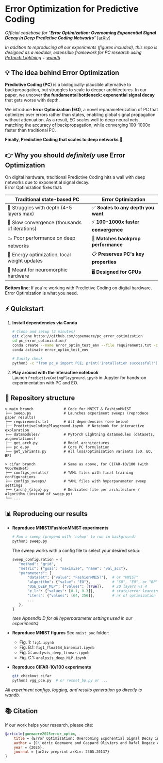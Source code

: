 
# Error Optimization for Predictive Coding
_Official codebase for "**Error Optimization: Overcoming Exponential Signal Decay in Deep Predictive Coding Networks**"_ [[arXiv]](https://arxiv.org/abs/2505.20137)

_In addition to reproducing all our experiments (figures included), this repo is designed as a modular, extensible framework for PC research using [PyTorch Lightning](https://github.com/Lightning-AI/pytorch-lightning) + [wandb](https://github.com/wandb/wandb)._

## 💡 The idea behind Error Optimization
**Predictive Coding (PC)** is a biologically-plausible alternative to backpropagation, but struggles to scale to deeper architectures. In our paper, we uncover **the fundamental bottleneck: exponential signal decay** that gets worse with depth.

We introduce **Error Optimization (EO)**, a novel reparameterization of PC that optimizes over errors rather than states, enabling global signal propagation without attenuation. As a result, EO scales well to deep neural nets, matching the accuracy of backpropagation, while converging 100-1000x faster than traditional PC.

**Finally, Predictive Coding that scales to deep networks** 🚀

## 👉 Why you should _definitely_ use Error Optimization

On digital hardware, traditional Predictive Coding hits a wall with deep networks due to exponential signal decay.  
Error Optimization fixes that:

| Traditional state-based PC | Error Optimization |
|---|---|
| 🚫 Struggles with depth (4-5 layers max) | ✅ **Scales to any depth you want** |
| 🐌 Slow convergence (thousands of iterations) | ⚡ **100-1000x faster convergence** |
| 📉 Poor performance on deep networks | 🎯 **Matches backprop performance** |
| 📃 Energy optimization, local weight updates | 📋 **Preserves PC's key properties** |
| 🧠 Meant for neuromorphic hardware | 🖥️ **Designed for GPUs** |

**Bottom line**: If you're working with Predictive Coding on digital hardware, Error Optimization is what you need.

## ⚡ Quickstart

1.  **Install dependencies via Conda**
	```bash
	# Clone and setup (2 minutes)
	git clone https://github.com/cgoemaere/pc_error_optimization
	cd pc_error_optimization/
	conda create --name error_optim_test_env --file requirements.txt -c conda-forge -c pytorch
	conda activate error_optim_test_env

	# Sanity check
	python3 -c "from pc_e import PCE; print('Installation successful!')"
	```

2.  **Play around with the interactive notebook**  
Launch `PredictiveCodingPlayground.ipynb`  in Jupyter for hands-on experimentation with PC and EO.

## 📂 Repository structure

```code
> main branch              # Code for MNIST & FashionMNIST
├── sweep.py               # Launches experiment sweeps (reproduce paper results)
├── requirements.txt       # All dependencies (see below)
├── PredictiveCodingPlayground.ipynb  # Notebook for interactive exploration
├── datamodules/           # PyTorch Lightning datamodules (datasets, augmentations)
├── get_arch.py            # Model architectures
├── pc_e.py                # Core PC formulation
└── get_variants.py        # All loss/optimization variants (SO, EO, BP)

> cifar branch             # Same as above, for CIFAR-10/100 (with VGG/ResNet)
├── configs_results/       # YAML files with final training configurations
├── configs_sweeps/        # YAML files with hyperparameter sweep settings
├── {arch}_{algo}.py       # Dedicated file per architecture / algorithm (instead of sweep.py)
└── ...
```

## 📊 Reproducing our results

- **Reproduce MNIST/FashionMNIST experiments**
	```bash
	# Run a sweep (prepend with 'nohup' to run in background)
	python3 sweep.py
	```

	The sweep works with a config file to select your desired setup:
	```python
	sweep_configuration = {
       "method": "grid",
       "metric": {"goal": "maximize", "name": "val_acc"},
       "parameters": {
           "dataset": {"value": "FashionMNIST"},  # or "MNIST"
           "algorithm": {"value": "EO"},          # "SO", "EO", or "BP"
           "USE_DEEP_MLP": {"values": [True]},    # 20 layers vs 4
           "e_lr": {"values": [0.1, 0.3]},        # state/error learning rate
           "iters": {"values": [64, 256]},        # nr of optimization steps
           ...
       },
	}
	```
	_(see Appendix D for all hyperparameter settings used in our experiments)_

- 	 **Reproduce MNIST figures**
	See `mnist_poc` folder:
		- Fig. 1: `fig1.ipynb`
		- Fig. B.1: `fig1_float64_binomial.ipynb`
		- Fig. 5: `analysis_deep_linear.ipynb`
		- Fig. C.1: `analysis_deep_MLP.ipynb`
	

-  **Reproduce CIFAR-10/100 experiments**
	```bash
	git checkout cifar
	python3 vgg_pce.py  # or resnet_bp.py or ...
	```

_All experiment configs, logging, and results generation go directly to wandb._

## 📚 Citation

If our work helps your research, please cite:
```bibTeX
@article{goemaere2025error_optim,
	title = {Error Optimization: Overcoming Exponential Signal Decay in Deep Predictive Coding Networks},
	author = {C\'edric Goemaere and Gaspard Oliviers and Rafal Bogacz and Thomas Demeester},
	year = {2025},
	journal = {arXiv preprint arXiv: 2505.20137}
}
```
